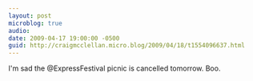 ```yaml
---
layout: post
microblog: true
audio: 
date: 2009-04-17 19:00:00 -0500
guid: http://craigmcclellan.micro.blog/2009/04/18/t1554096637.html
---
```

I'm sad the @ExpressFestival picnic is cancelled tomorrow. Boo.
